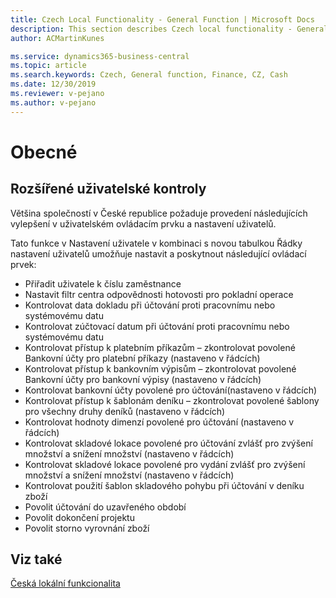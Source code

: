 ```yaml
---
title: Czech Local Functionality - General Function | Microsoft Docs
description: This section describes Czech local functionality - General Function
author: ACMartinKunes

ms.service: dynamics365-business-central
ms.topic: article
ms.search.keywords: Czech, General function, Finance, CZ, Cash
ms.date: 12/30/2019
ms.reviewer: v-pejano
ms.author: v-pejano
---
```


# Obecné

## Rozšířené uživatelské kontroly

Většina společností v České republice požaduje provedení následujících vylepšení v uživatelském ovládacím prvku a nastavení uživatelů.

Tato funkce v Nastavení uživatele v kombinaci s novou tabulkou Řádky nastavení uživatelů umožňuje nastavit a poskytnout následující ovládací prvek:
- Přiřadit uživatele k číslu zaměstnance
- Nastavit filtr centra odpovědnosti hotovosti pro pokladní operace 
- Kontrolovat data dokladu při účtování proti pracovnímu nebo systémovému datu
- Kontrolovat zúčtovací datum při účtování proti pracovnímu nebo systémovému datu
- Kontrolovat přístup k platebním příkazům – zkontrolovat povolené Bankovní účty pro platební příkazy (nastaveno v řádcích)
- Kontrolovat přístup k bankovním výpisům – zkontrolovat povolené Bankovní účty pro bankovní výpisy (nastaveno v řádcích)
- Kontrolovat bankovní účty povolené pro účtování(nastaveno v řádcích)
- Kontrolovat přístup k šablonám deníku – zkontrolovat povolené šablony pro všechny druhy deníků (nastaveno v řádcích)
- Kontrolovat hodnoty dimenzí povolené pro účtování (nastaveno v řádcích) 
- Kontrolovat skladové lokace povolené pro účtování zvlášť pro zvýšení množství a snížení množství (nastaveno v řádcích)
- Kontrolovat skladové lokace povolené pro vydání zvlášť pro zvýšení množství a snížení množství (nastaveno v řádcích) 
- Kontrolovat použití šablon skladového pohybu při účtování v deníku zboží
- Povolit účtování do uzavřeného období
- Povolit dokončení projektu
- Povolit storno vyrovnání zboží


## Viz také
[Česká lokální funkcionalita](czech-local-functionality.md)
